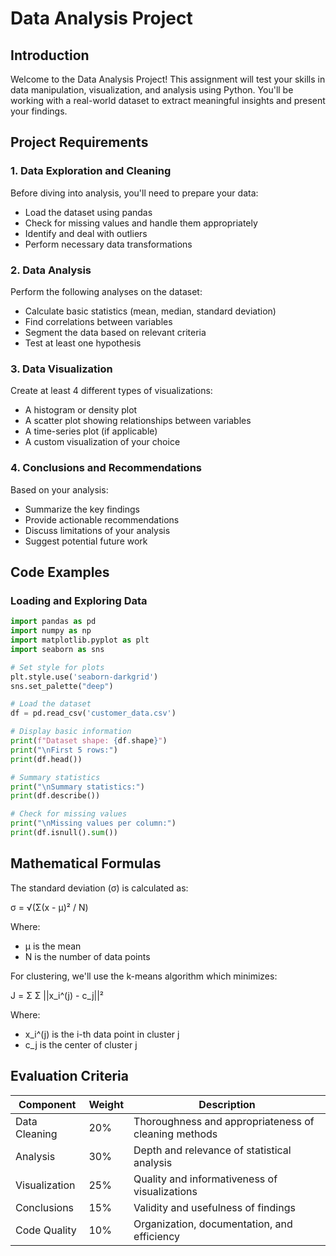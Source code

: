 # Data Analysis Project

## Introduction

Welcome to the Data Analysis Project! This assignment will test your skills in data manipulation, visualization, and analysis using Python. You'll be working with a real-world dataset to extract meaningful insights and present your findings.

## Project Requirements

### 1. Data Exploration and Cleaning

Before diving into analysis, you'll need to prepare your data:

- Load the dataset using pandas
- Check for missing values and handle them appropriately
- Identify and deal with outliers
- Perform necessary data transformations

### 2. Data Analysis

Perform the following analyses on the dataset:

- Calculate basic statistics (mean, median, standard deviation)
- Find correlations between variables
- Segment the data based on relevant criteria
- Test at least one hypothesis

### 3. Data Visualization

Create at least 4 different types of visualizations:

- A histogram or density plot
- A scatter plot showing relationships between variables
- A time-series plot (if applicable)
- A custom visualization of your choice

### 4. Conclusions and Recommendations

Based on your analysis:

- Summarize the key findings
- Provide actionable recommendations
- Discuss limitations of your analysis
- Suggest potential future work

## Code Examples

### Loading and Exploring Data

```python
import pandas as pd
import numpy as np
import matplotlib.pyplot as plt
import seaborn as sns

# Set style for plots
plt.style.use('seaborn-darkgrid')
sns.set_palette("deep")

# Load the dataset
df = pd.read_csv('customer_data.csv')

# Display basic information
print(f"Dataset shape: {df.shape}")
print("\nFirst 5 rows:")
print(df.head())

# Summary statistics
print("\nSummary statistics:")
print(df.describe())

# Check for missing values
print("\nMissing values per column:")
print(df.isnull().sum())
```


## Mathematical Formulas

The standard deviation (σ) is calculated as:

σ = √(Σ(x - μ)² / N)

Where:
- μ is the mean
- N is the number of data points

For clustering, we'll use the k-means algorithm which minimizes:

J = Σ Σ ||x_i^(j) - c_j||²

Where:
- x_i^(j) is the i-th data point in cluster j
- c_j is the center of cluster j


## Evaluation Criteria

| Component | Weight | Description |
|-----------|--------|-------------|
| Data Cleaning | 20% | Thoroughness and appropriateness of cleaning methods |
| Analysis | 30% | Depth and relevance of statistical analysis |
| Visualization | 25% | Quality and informativeness of visualizations |
| Conclusions | 15% | Validity and usefulness of findings |
| Code Quality | 10% | Organization, documentation, and efficiency |



